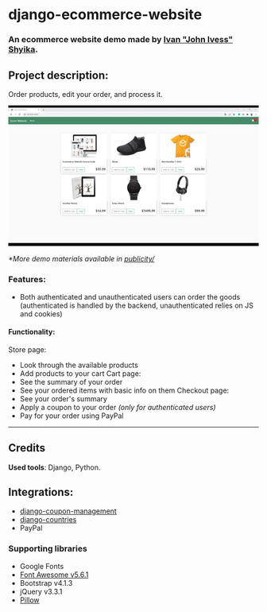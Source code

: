 # django-ecommerce-website
### An ecommerce website demo made by [Ivan "John Ivess" Shyika](https://www.youtube.com/c/JohnIvess).

## Project description:
Order products, edit your order, and process it.

![Demo GIF](publicity/demo.gif)

_*More demo materials available in [publicity/](publicity/)_

### Features:
- Both authenticated and unauthenticated users can order the goods (authenticated is handled by the backend, unauthenticated relies on JS and cookies)

#### Functionality:

Store page:
- Look through the available products
- Add products to your cart
Cart page:
- See the summary of your order
- See your ordered items with basic info on them
Checkout page:
- See your order's summary
- Apply a coupon to your order _(only for authenticated users)_
- Pay for your order using PayPal

---

## Credits

**Used tools**: Django, Python.

## Integrations:
- [django-coupon-management](https://pypi.org/project/django-coupon-management/)
- [django-countries](https://pypi.org/project/django-countries/)
- PayPal

### Supporting libraries
- Google Fonts
- [Font Awesome v5.6.1](https://fontawesome.com/)
- Bootstrap v4.1.3
- jQuery v3.3.1
- [Pillow](https://pypi.org/project/Pillow/)
